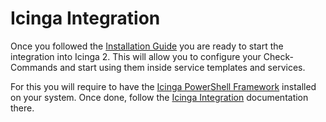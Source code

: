 # Icinga Integration

Once you followed the [Installation Guide](02-Installation.md) you are ready to start the integration into Icinga 2. This will allow you to configure your Check-Commands and start using them inside service templates and services.

For this you will require to have the [Icinga PowerShell Framework](https://github.com/Icinga/icinga-powershell-framework) installed on your system.
Once done, follow the [Icinga Integration](https://icinga.com/docs/icinga-for-windows/latest/doc/200-Icinga-Integration/01-Director-Baskets/) documentation there.
